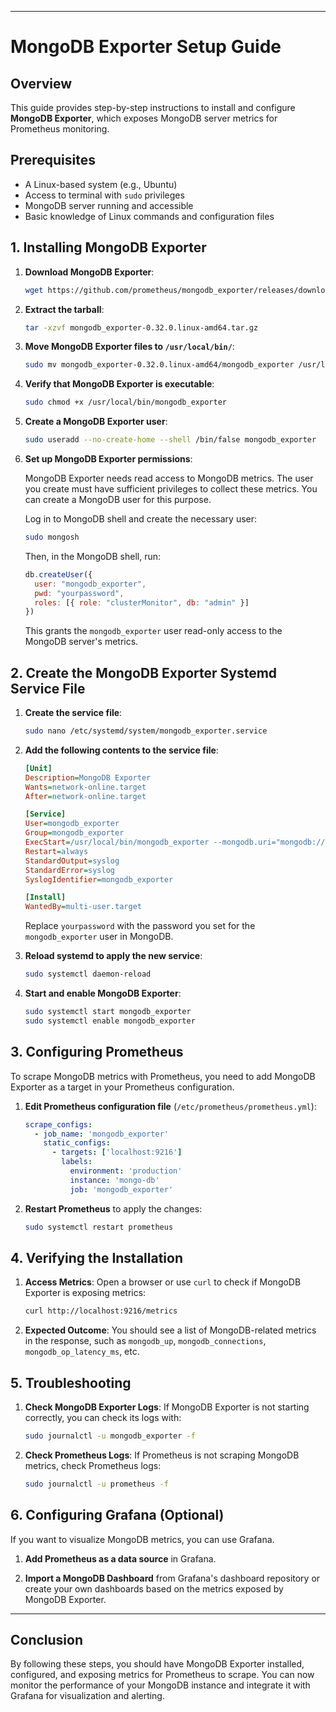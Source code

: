 
---

# MongoDB Exporter Setup Guide

## Overview

This guide provides step-by-step instructions to install and configure **MongoDB Exporter**, which exposes MongoDB server metrics for Prometheus monitoring.

## Prerequisites

- A Linux-based system (e.g., Ubuntu)
- Access to terminal with `sudo` privileges
- MongoDB server running and accessible
- Basic knowledge of Linux commands and configuration files

## 1. **Installing MongoDB Exporter**

1. **Download MongoDB Exporter**:
   ```bash
   wget https://github.com/prometheus/mongodb_exporter/releases/download/v0.32.0/mongodb_exporter-0.32.0.linux-amd64.tar.gz
   ```

2. **Extract the tarball**:
   ```bash
   tar -xzvf mongodb_exporter-0.32.0.linux-amd64.tar.gz
   ```

3. **Move MongoDB Exporter files to `/usr/local/bin/`**:
   ```bash
   sudo mv mongodb_exporter-0.32.0.linux-amd64/mongodb_exporter /usr/local/bin/
   ```

4. **Verify that MongoDB Exporter is executable**:
   ```bash
   sudo chmod +x /usr/local/bin/mongodb_exporter
   ```

5. **Create a MongoDB Exporter user**:
   ```bash
   sudo useradd --no-create-home --shell /bin/false mongodb_exporter
   ```

6. **Set up MongoDB Exporter permissions**:

   MongoDB Exporter needs read access to MongoDB metrics. The user you create must have sufficient privileges to collect these metrics. You can create a MongoDB user for this purpose.

   Log in to MongoDB shell and create the necessary user:

   ```bash
   sudo mongosh
   ```

   Then, in the MongoDB shell, run:

   ```js
   db.createUser({
     user: "mongodb_exporter",
     pwd: "yourpassword",
     roles: [{ role: "clusterMonitor", db: "admin" }]
   })
   ```

   This grants the `mongodb_exporter` user read-only access to the MongoDB server's metrics.

## 2. **Create the MongoDB Exporter Systemd Service File**

1. **Create the service file**:
   ```bash
   sudo nano /etc/systemd/system/mongodb_exporter.service
   ```

2. **Add the following contents to the service file**:

   ```ini
   [Unit]
   Description=MongoDB Exporter
   Wants=network-online.target
   After=network-online.target

   [Service]
   User=mongodb_exporter
   Group=mongodb_exporter
   ExecStart=/usr/local/bin/mongodb_exporter --mongodb.uri="mongodb://mongodb_exporter:yourpassword@localhost:27017"
   Restart=always
   StandardOutput=syslog
   StandardError=syslog
   SyslogIdentifier=mongodb_exporter

   [Install]
   WantedBy=multi-user.target
   ```

   Replace `yourpassword` with the password you set for the `mongodb_exporter` user in MongoDB.

3. **Reload systemd to apply the new service**:
   ```bash
   sudo systemctl daemon-reload
   ```

4. **Start and enable MongoDB Exporter**:
   ```bash
   sudo systemctl start mongodb_exporter
   sudo systemctl enable mongodb_exporter
   ```

## 3. **Configuring Prometheus**

To scrape MongoDB metrics with Prometheus, you need to add MongoDB Exporter as a target in your Prometheus configuration.

1. **Edit Prometheus configuration file** (`/etc/prometheus/prometheus.yml`):
   ```yaml
   scrape_configs:
     - job_name: 'mongodb_exporter'
       static_configs:
         - targets: ['localhost:9216']
           labels:
             environment: 'production'
             instance: 'mongo-db'
             job: 'mongodb_exporter'
   ```

2. **Restart Prometheus** to apply the changes:
   ```bash
   sudo systemctl restart prometheus
   ```

## 4. **Verifying the Installation**

1. **Access Metrics**:
   Open a browser or use `curl` to check if MongoDB Exporter is exposing metrics:

   ```bash
   curl http://localhost:9216/metrics
   ```

2. **Expected Outcome**:
   You should see a list of MongoDB-related metrics in the response, such as `mongodb_up`, `mongodb_connections`, `mongodb_op_latency_ms`, etc.

## 5. **Troubleshooting**

1. **Check MongoDB Exporter Logs**:
   If MongoDB Exporter is not starting correctly, you can check its logs with:

   ```bash
   sudo journalctl -u mongodb_exporter -f
   ```

2. **Check Prometheus Logs**:
   If Prometheus is not scraping MongoDB metrics, check Prometheus logs:

   ```bash
   sudo journalctl -u prometheus -f
   ```

## 6. **Configuring Grafana (Optional)**

If you want to visualize MongoDB metrics, you can use Grafana.

1. **Add Prometheus as a data source** in Grafana.

2. **Import a MongoDB Dashboard** from Grafana's dashboard repository or create your own dashboards based on the metrics exposed by MongoDB Exporter.

---

## Conclusion

By following these steps, you should have MongoDB Exporter installed, configured, and exposing metrics for Prometheus to scrape. You can now monitor the performance of your MongoDB instance and integrate it with Grafana for visualization and alerting.

